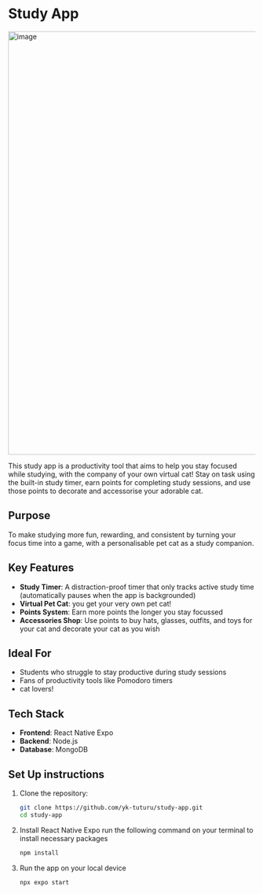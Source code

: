 # Study App
<img width="1176" height="860" alt="image" src="https://github.com/user-attachments/assets/14412e10-2260-4051-9a3d-ff5d94b0d2f8" />

This study app is a productivity tool that aims to help you stay focused while studying, with the company of your own virtual cat! Stay on task using the built-in study timer, earn points for completing study sessions, and use those points to decorate and accessorise your adorable cat.

## Purpose

To make studying more fun, rewarding, and consistent by turning your focus time into a game, with a personalisable pet cat as a study companion.

## Key Features

- **Study Timer**: A distraction-proof timer that only tracks active study time (automatically pauses when the app is backgrounded)
- **Virtual Pet Cat**: you get your very own pet cat! 
- **Points System**: Earn more points the longer you stay focussed
- **Accessories Shop**: Use points to buy hats, glasses, outfits, and toys for your cat and decorate your cat as you wish

## Ideal For
- Students who struggle to stay productive during study sessions 
- Fans of productivity tools like Pomodoro timers
- cat lovers! 

## Tech Stack
- **Frontend**: React Native Expo
- **Backend**: Node.js
- **Database**: MongoDB

## Set Up instructions

1. Clone the repository:
   ```bash
   git clone https://github.com/yk-tuturu/study-app.git
   cd study-app
   ```

2. Install React Native Expo
run the following command on your terminal to install necessary packages 
   ```bash
   npm install 
   ```

2. Run the app on your local device
   ```bash
   npx expo start  
   ```
